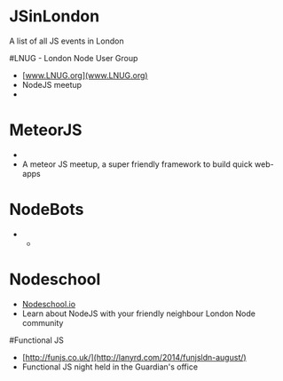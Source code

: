 JSinLondon
==========

A list of all JS events in London

#LNUG - London Node User Group
* [www.LNUG.org](www.LNUG.org)
* NodeJS meetup
* 

# MeteorJS
*
*  A meteor JS meetup, a super friendly framework to build quick web-apps

# NodeBots
* -

# Nodeschool
* [Nodeschool.io](www.nodeschool.io)
*  Learn about NodeJS with your friendly neighbour London Node community

#Functional JS
* [http://funjs.co.uk/](http://lanyrd.com/2014/funjsldn-august/)
* Functional JS night held in the Guardian's office
